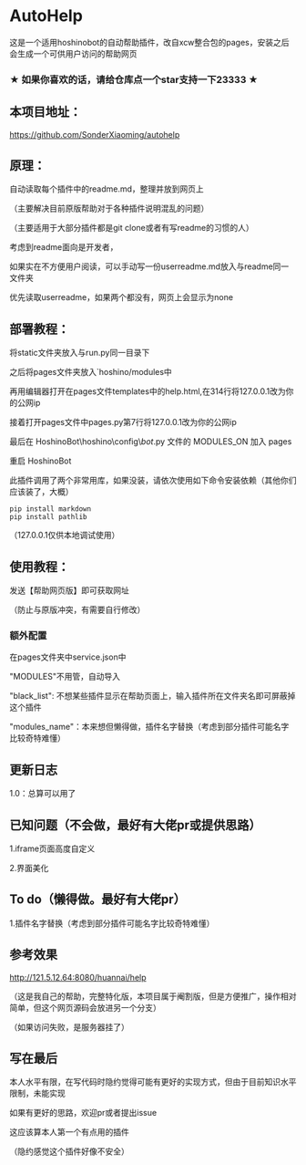# AutoHelp

这是一个适用hoshinobot的自动帮助插件，改自xcw整合包的pages，安装之后会生成一个可供用户访问的帮助网页

### ★ 如果你喜欢的话，请给仓库点一个star支持一下23333 ★

## 本项目地址：

https://github.com/SonderXiaoming/autohelp

## 原理：

自动读取每个插件中的readme.md，整理并放到网页上

（主要解决目前原版帮助对于各种插件说明混乱的问题）

（主要适用于大部分插件都是git clone或者有写readme的习惯的人）

考虑到readme面向是开发者，

如果实在不方便用户阅读，可以手动写一份userreadme.md放入与readme同一文件夹

优先读取userreadme，如果两个都没有，网页上会显示为none

## 部署教程：

 将static文件夹放入与run.py同一目录下

之后将pages文件夹放入`hoshino/modules中

再用编辑器打开在pages文件templates中的help.html,在314行将127.0.0.1改为你的公网ip

接着打开pages文件中pages.py第7行将127.0.0.1改为你的公网ip

最后在 HoshinoBot\hoshino\config\\_*bot*_.py 文件的 MODULES_ON 加入 pages

重启 HoshinoBot

此插件调用了两个非常用库，如果没装，请依次使用如下命令安装依赖（其他你们应该装了，大概）

```
pip install markdown
pip install pathlib
```

（127.0.0.1仅供本地调试使用）

## 使用教程：

发送【帮助网页版】即可获取网址

（防止与原版冲突，有需要自行修改）

### 额外配置

在pages文件夹中service.json中

"MODULES"不用管，自动导入

"black_list":	不想某些插件显示在帮助页面上，输入插件所在文件夹名即可屏蔽掉这个插件

"modules_name"：本来想但懒得做，插件名字替换（考虑到部分插件可能名字比较奇特难懂）

## 更新日志

1.0：总算可以用了

## 已知问题（不会做，最好有大佬pr或提供思路）

1.iframe页面高度自定义

2.界面美化

## To do（懒得做。最好有大佬pr）

1.插件名字替换（考虑到部分插件可能名字比较奇特难懂）

## 参考效果

http://121.5.12.64:8080/huannai/help

（这是我自己的帮助，完整特化版，本项目属于阉割版，但是方便推广，操作相对简单，但这个网页源码会放进另一个分支）

（如果访问失败，是服务器挂了）

## 写在最后

本人水平有限，在写代码时隐约觉得可能有更好的实现方式，但由于目前知识水平限制，未能实现

如果有更好的思路，欢迎pr或者提出issue

这应该算本人第一个有点用的插件

（隐约感觉这个插件好像不安全）

